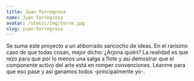 ```yaml
---
title: Juan Torregrosa
name: Juan Torregrosa
avatar: /static/img/torre.jpg
slug: juan-torregrosa
---
```

Se suma este proyecto a un atiborrado sancocho de ideas. En el rarísimo caso de que todas cosan, mejor dicho: ¿Arjona quién? La realidad es que rezo para que por lo menos una salga a flote y así demostrar que el componente activo del arte está en romper convenciones. Léanme para que eso pase y así ganamos todos -principalmente yo-.
